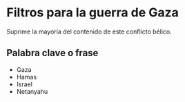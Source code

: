 # Filtros para la guerra de Gaza
Suprime la mayoría del contenido de este conflicto bélico.

## Palabra clave o frase
- Gaza
- Hamas
- Israel
- Netanyahu
